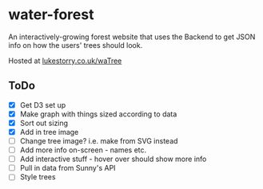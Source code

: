 # water-forest
An interactively-growing forest website that uses the Backend to get JSON info on how the users' trees should look.

Hosted at [lukestorry.co.uk/waTree](https://lukestorry.co.uk/waTree-forest)


## ToDo
- [x] Get D3 set up
- [x] Make graph with things sized according to data
- [x] Sort out sizing
- [x] Add in tree image
- [ ] Change tree image? i.e. make from SVG instead
- [ ] Add more info on-screen - names etc.
- [ ] Add interactive stuff - hover over should show more info
- [ ] Pull in data from Sunny's API
- [ ] Style trees

